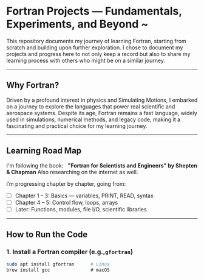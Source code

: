 # Fortran Projects — Fundamentals, Experiments, and Beyond ~

This repository documents my journey of learning Fortran, starting from scratch and building upon further exploration. 
I chose to document my projects and progress here to not only keep a record but also to share my learning process with others who might be on a similar journey.

---

## Why Fortran?

Driven by a profound interest in physics and Simulating Motions, I embarked on a journey to explore the languages that power real scientific and aerospace systems. 
Despite its age, Fortran remains a fast language, widely used in simulations, numerical methods, and legacy code, making it a fascinating and practical choice for my learning journey.

---

## Learning Road Map

I'm following the book:  
**"Fortran for Scientists and Engineers" by Shepten & Chapman**
Also researching on the internet as well. 

I’m progressing chapter by chapter, going from:
- [ ] Chapter 1 – 3: Basics — variables, PRINT, READ, syntax
- [ ] Chapter 4 – 5: Control flow, loops, arrays
- [ ] Later: Functions, modules, file I/O, scientific libraries

---


## How to Run the Code

### 1. Install a Fortran compiler (e.g.,`gfortran`)
```bash
sudo apt install gfortran      # Linux
brew install gcc               # macOS
```
